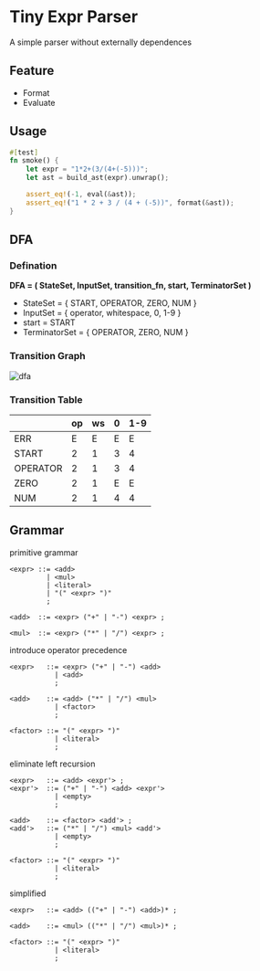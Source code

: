 # Tiny Expr Parser

A simple parser without externally dependences

## Feature

- Format
- Evaluate

## Usage

```rust
#[test]
fn smoke() {
    let expr = "1*2+(3/(4+(-5)))";
    let ast = build_ast(expr).unwrap();

    assert_eq!(-1, eval(&ast));
    assert_eq!("1 * 2 + 3 / (4 + (-5))", format(&ast));
}
```

## DFA

### Defination

**DFA = ( StateSet, InputSet, transition_fn, start, TerminatorSet )**

- StateSet = { START, OPERATOR, ZERO, NUM }
- InputSet = { operator, whitespace, 0, 1-9 }
- start = START
- TerminatorSet = { OPERATOR, ZERO, NUM }

### Transition Graph

![dfa](https://user-images.githubusercontent.com/76992456/201476075-41e1bcd1-af61-42c8-b09b-2635ca7383ef.jpg)

### Transition Table

|          | op  | ws  | 0   | 1-9 |
|----------|-----|-----|-----|-----|
| ERR      | E   | E   | E   | E   |
| START    | 2   | 1   | 3   | 4   |
| OPERATOR | 2   | 1   | 3   | 4   |
| ZERO     | 2   | 1   | E   | E   |
| NUM      | 2   | 1   | 4   | 4   |

## Grammar

primitive grammar

```text
<expr> ::= <add> 
         | <mul> 
         | <literal>
         | "(" <expr> ")" 
         ;
      
<add>  ::= <expr> ("+" | "-") <expr> ;

<mul>  ::= <expr> ("*" | "/") <expr> ;
```

introduce operator precedence

```text
<expr>   ::= <expr> ("+" | "-") <add>
           | <add>
           ;

<add>    ::= <add> ("*" | "/") <mul> 
           | <factor>
           ;

<factor> ::= "(" <expr> ")"
           | <literal>
           ;
```

eliminate left recursion

```text
<expr>   ::= <add> <expr'> ;
<expr'>  ::= ("+" | "-") <add> <expr'> 
           | <empty>
           ;

<add>    ::= <factor> <add'> ;
<add'>   ::= ("*" | "/") <mul> <add'> 
           | <empty>
           ;

<factor> ::= "(" <expr> ")"
           | <literal>
           ;
```

simplified

```text
<expr>   ::= <add> (("+" | "-") <add>)* ;

<add>    ::= <mul> (("*" | "/") <mul>)* ;

<factor> ::= "(" <expr> ")"
           | <literal>
           ;
```
